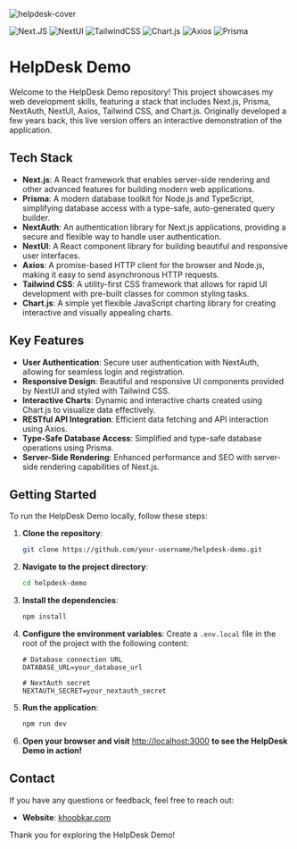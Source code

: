 ![helpdesk-cover](https://github.com/hessamkhoobkar/helpdesk-next/assets/41147418/72f16891-287e-4076-8c17-88e4f7973654)

![Next.JS](https://img.shields.io/badge/Next.js-000000.svg?style=for-the-badge&logo=nextdotjs&logoColor=white)
![NextUI](https://img.shields.io/badge/NextUI-000000.svg?style=for-the-badge&logo=NextUI&logoColor=white)
![TailwindCSS](https://img.shields.io/badge/Tailwind%20CSS-06B6D4.svg?style=for-the-badge&logo=Tailwind-CSS&logoColor=white)
![Chart.js](https://img.shields.io/badge/Chart.js-FF6384.svg?style=for-the-badge&logo=chartdotjs&logoColor=white)
![Axios](https://img.shields.io/badge/Axios-5A29E4.svg?style=for-the-badge&logo=Axios&logoColor=white)
![Prisma](https://img.shields.io/badge/Prisma-2D3748.svg?style=for-the-badge&logo=Prisma&logoColor=white)

# HelpDesk Demo

Welcome to the HelpDesk Demo repository! This project showcases my web development skills, featuring a stack that includes Next.js, Prisma, NextAuth, NextUI, Axios, Tailwind CSS, and Chart.js. Originally developed a few years back, this live version offers an interactive demonstration of the application.

## Tech Stack
- **Next.js**: A React framework that enables server-side rendering and other advanced features for building modern web applications.
- **Prisma**: A modern database toolkit for Node.js and TypeScript, simplifying database access with a type-safe, auto-generated query builder.
- **NextAuth**: An authentication library for Next.js applications, providing a secure and flexible way to handle user authentication.
- **NextUI**: A React component library for building beautiful and responsive user interfaces.
- **Axios**: A promise-based HTTP client for the browser and Node.js, making it easy to send asynchronous HTTP requests.
- **Tailwind CSS**: A utility-first CSS framework that allows for rapid UI development with pre-built classes for common styling tasks.
- **Chart.js**: A simple yet flexible JavaScript charting library for creating interactive and visually appealing charts.

## Key Features
- **User Authentication**: Secure user authentication with NextAuth, allowing for seamless login and registration.
- **Responsive Design**: Beautiful and responsive UI components provided by NextUI and styled with Tailwind CSS.
- **Interactive Charts**: Dynamic and interactive charts created using Chart.js to visualize data effectively.
- **RESTful API Integration**: Efficient data fetching and API interaction using Axios.
- **Type-Safe Database Access**: Simplified and type-safe database operations using Prisma.
- **Server-Side Rendering**: Enhanced performance and SEO with server-side rendering capabilities of Next.js.

## Getting Started
To run the HelpDesk Demo locally, follow these steps:

1. **Clone the repository**:
    ```bash
    git clone https://github.com/your-username/helpdesk-demo.git
    ```

2. **Navigate to the project directory**:
    ```bash
    cd helpdesk-demo
    ```

3. **Install the dependencies**:
    ```bash
    npm install
    ```

4. **Configure the environment variables**:
    Create a `.env.local` file in the root of the project with the following content:
    ```plaintext
    # Database connection URL
    DATABASE_URL=your_database_url

    # NextAuth secret
    NEXTAUTH_SECRET=your_nextauth_secret
    ```

5. **Run the application**:
    ```bash
    npm run dev
    ```

6. **Open your browser and visit** [http://localhost:3000](http://localhost:3000) **to see the HelpDesk Demo in action!**

## Contact
If you have any questions or feedback, feel free to reach out:

- **Website**: [khoobkar.com](https://khoobkar.com)

Thank you for exploring the HelpDesk Demo!
